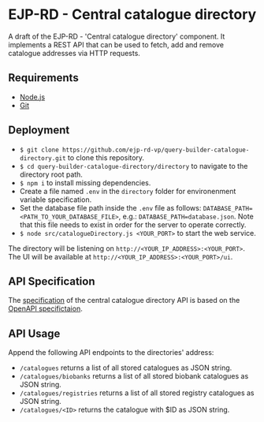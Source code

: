 # EJP-RD - Central catalogue directory

A draft of the EJP-RD - 'Central catalogue directory' component. It implements a REST API that can be used to fetch, add and remove catalogue addresses via HTTP requests.

## Requirements

- [Node.js](https://nodejs.org/ "https://nodejs.org/")
- [Git](https://git-scm.com/ "https://git-scm.com/")

## Deployment

- `$ git clone https://github.com/ejp-rd-vp/query-builder-catalogue-directory.git` to clone this repository.
- `$ cd query-builder-catalogue-directory/directory` to navigate to the directory root path.
- `$ npm i` to install missing dependencies.
- Create a file named `.env` in the `directory` folder for environenment variable specification.
- Set the database file path inside the `.env` file as follows: `DATABASE_PATH=<PATH_TO_YOUR_DATABASE_FILE>`, e.g.: `DATABASE_PATH=database.json`. Note that this file needs to exist in order for the server to operate correctly.
- `$ node src/catalogueDirectory.js <YOUR_PORT>` to start the web service.

The directory will be listening on `http://<YOUR_IP_ADDRESS>:<YOUR_PORT>`.  
The UI will be available at `http://<YOUR_IP_ADDRESS>:<YOUR_PORT>/ui`.

## API Specification

The [specification](https://github.com/ejp-rd-vp/query-builder-catalogue-directory/blob/master/directory/specification.yaml "https://github.com/ejp-rd-vp/query-builder-catalogue-directory/blob/master/directory/specification.yaml") of the central catalogue directory API is based on the [OpenAPI specifictaion](http://spec.openapis.org/oas/v3.0.3 "http://spec.openapis.org/oas/v3.0.3").

## API Usage

Append the following API endpoints to the directories' address:

- `/catalogues` returns a list of all stored catalogues as JSON string.
- `/catalogues/biobanks` returns a list of all stored biobank catalogues as JSON string.
- `/catalogues/registries` returns a list of all stored registry catalogues as JSON string.
- `/catalogues/<ID>` returns the catalogue with \$ID as JSON string.
